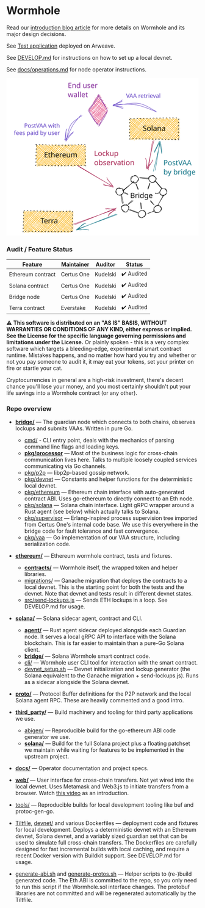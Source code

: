 # Wormhole

Read our [introduction blog article](https://medium.com/certus-one/introducing-the-wormhole-bridge-24911b7335f7) 
for more details on Wormhole and its major design decisions.

See [Test application](https://arweave.net/lwPN0jvDXmdkB1wO27JYJ5OiI1-wtCconaNCZgnux2M) deployed on Arweave.

See [DEVELOP.md](DEVELOP.md) for instructions on how to set up a local devnet.

See [docs/operations.md](docs/operations.md) for node operator instructions.

![](docs/images/overview.svg)
### Audit / Feature Status

| Feature           | Maintainer | Auditor  | Status          |
|-------------------|------------|----------|-----------------|
| Ethereum contract | Certus One | Kudelski | ✔️ Audited      |
| Solana contract   | Certus One | Kudelski | ✔️ Audited      |
| Bridge node       | Certus One | Kudelski | ✔️ Audited      |
| Terra contract    | Everstake  | Kudelski | ✔️ Audited      |

⚠ **This software is distributed on an "AS IS" BASIS, WITHOUT WARRANTIES OR CONDITIONS OF ANY KIND, either express or
implied. See the License for the specific language governing permissions and limitations under the License.** Or plainly
spoken - this is a very complex software which targets a bleeding-edge, experimental smart contract runtime. Mistakes
happens, and no matter how hard you try and whether or not you pay someone to audit it, it may eat your tokens, set your
printer on fire or startle your cat.

Cryptocurrencies in general are a high-risk investment, there's decent chance you'll lose your money, and you most
certainly shouldn't put your life savings into a Wormhole contract (or any other).

### Repo overview

- **[bridge/](bridge/)** — The guardian node which connects to both chains, observes lockups and submits VAAs.
  Written in pure Go.
  
  - [cmd/](bridge/cmd/) - CLI entry point, deals with the mechanics of parsing command line flags and loading keys.
  - **[pkg/processor](bridge/pkg/processor)** — Most of the business logic for cross-chain communication
    lives here. Talks to multiple loosely coupled services communicating via Go channels.
  - [pkg/p2p](bridge/pkg/p2p) — libp2p-based gossip network.
  - [pkg/devnet](bridge/pkg/devnet) — Constants and helper functions for the deterministic local devnet.
  - [pkg/ethereum](bridge/pkg/ethereum) — Ethereum chain interface with auto-generated contract ABI.
    Uses go-ethereum to directly connect to an Eth node.
  - [pkg/solana](bridge/pkg/ethereum) — Solana chain interface. Light gRPC wrapper around a Rust agent (see below)
    which actually talks to Solana.  
  - [pkg/supervisor](bridge/pkg/supervisor) — Erlang-inspired process supervision tree imported from Certus One's
    internal code base. We use this everywhere in the bridge code for fault tolerance and fast convergence.
  - [pkg/vaa](bridge/pkg/vaa) — Go implementation of our VAA structure, including serialization code.
  
- **[ethereum/](ethereum/)** — Ethereum wormhole contract, tests and fixtures.

  - **[contracts/](ethereum/contracts)** — Wormhole itself, the wrapped token and helper libraries.
  - [migrations/](ethereum/migrations) — Ganache migration that deploys the contracts to a local devnet.
    This is the starting point for both the tests and the devnet. Note that devnet and tests result
    in different devnet states.
  - [src/send-lockups.js](ethereum/src/send-lockups.js) — Sends ETH lockups in a loop.
    See DEVELOP.md for usage.
  
- **[solana/](solana/)** — Solana sidecar agent, contract and CLI.
  - **[agent/](solana/agent/)** — Rust agent sidecar deployed alongside each Guardian node. It serves
    a local gRPC API to interface with the Solana blockchain. This is far easier to maintain than a
    pure-Go Solana client.
  - **[bridge/](solana/bridge/)** — Solana Wormhole smart contract code. 
  - [cli/](solana/cli/) — Wormhole user CLI tool for interaction with the smart contract. 
  - [devnet_setup.sh](solana/devnet_setup.sh) — Devnet initialization and lockup generator
    (the Solana equivalent to the Ganache migration + send-lockups.js). Runs as a sidecar alongside the Solana devnet. 

- **[proto/](proto/)** — Protocol Buffer definitions for the P2P network and the local Solana agent RPC.
  These are heavily commented and a good intro.

- **[third_party/](third_party/)** — Build machinery and tooling for third party applications we use.
  - [abigen/](third_party/abigen/) — Reproducible build for the go-ethereum ABI code generator we use.
  - **[solana/](third_party/solana/)** — Build for the full Solana project plus a floating patchset we maintain while
    waiting for features to be implemented in the upstream project. 

- **[docs/](docs/)** — Operator documentation and project specs.

- **[web/](web/)** — User interface for cross-chain transfers. Not yet wired into the local devnet.
  Uses Metamask and Web3.js to initiate transfers from a browser.
  Watch [this video](https://youtu.be/9OTTyJ_h4O0) as an introduction.
  
- [tools/](tools/) — Reproducible builds for local development tooling like buf and protoc-gen-go. 
  
- [Tiltfile](Tiltfile),  [devnet/](devnet/) and various Dockerfiles — deployment code and fixtures for local development.
  Deploys a deterministic devnet with an Ethereum devnet, Solana devnet, and a variably sized guardian set
  that can be used to simulate full cross-chain transfers. The Dockerfiles are carefully designed for fast incremental
  builds with local caching, and require a recent Docker version with Buildkit support. See DEVELOP.md for usage.
  
- [generate-abi.sh](generate-abi.sh) and [generate-protos.sh](generate-protos.sh) — 
  Helper scripts to (re-)build generated code. The Eth ABI is committed to the repo, so you only
  need to run this script if the Wormhole.sol interface changes. The protobuf libraries are not
  committed and will be regenerated automatically by the Tiltfile. 
  
